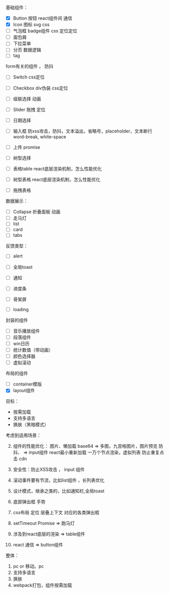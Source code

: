 基础组件：
- [x] Button 按钮 react组件间 通信
- [x] Icon 图标 svg css  
- [ ] 气泡框 badge组件 css 定位定位
- [ ] 面包屑
- [ ] 下拉菜单
- [ ] 分页  数据逻辑 
- [ ] tag 

form有关的组件 ， 防抖

- [ ] Switch  css定位
- [ ] Checkbox  div伪装 css定位
- [ ] 级联选择  动画
- [ ] Slider 拖拽 定位
- [ ] 日期选择
- [ ] 输入框  防xss攻击，防抖，文本溢出，省略号，placeholder，文本断行 word-break, white-space
- [ ] 上传   promise
- [ ] 树型选择 


- [ ] 表格table react底层渲染机制，怎么性能优化
- [ ] 树型表格  react底层渲染机制，怎么性能优化
- [ ] 拖拽表格  

数据展示：

- [ ] Collapse 折叠面板  动画
- [ ] 走马灯
- [ ] list
- [ ] card
- [ ] tabs

反馈类型：
- [ ] alert
- [ ] 全局toast
- [ ] 通知
- [ ] 进度条
- [ ] 骨架屏
- [ ] loading 


封装的组件
- [ ] 音乐播放组件
- [ ] 段落组件
- [ ] win日历
- [ ] 统计数值（带动画）
- [ ] 颜色选择器
- [ ] 虚拟滚动

布局的组件
- [ ] container模版
- [x] layout组件

目标：

- 按需加载
- 支持多语言 
-  换肤（黑暗模式）

考虑到适用场景：

2. 组件的性能优化：
    图片、懒加载 base64  => 多图，九宫格图片，图片预览
    防抖、  => input组件
    react最小重新加载
    一万个节点渲染，虚拟列表
    防止重复点击
    cdn
    
    
3. 安全性：防止XSS攻击 ， input 组件
7. 滚动事件要有节流，比如list组件 ，长列表优化
8. 设计模式，继承之类的，比如通知栏,全局toast
9. 底部弹出框  手势
10. css布局 定位 层叠上下文 对应的各类弹出框
11. setTimeout Promise  => 跑马灯
12. 涉及到react底层的渲染 => table组件
13. react 通信 => button组件

整体：
1. pc or 移动。pc
5. 支持多语言
6. 换肤
7. webpack打包，组件按需加载

